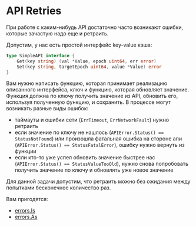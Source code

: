 # API Retries

При работе с каким-нибудь API достаточно часто возникают ошибки, которые зачастую надо еще и ретраить.

Допустим, у нас есть простой интерфейс key-value кэша:
```go
type SimpleAPI interface {
	Get(key string) (val *Value, epoch uint64, err error)
	Set(key string, targetEpoch uint64, value *Value) error
}
```

Вам нужно написать функцию, которая принимает реализацию описанного интерфейса, ключ и функцию, которая обновляет значение. Функция должна по ключу получить значение из API, обновить его, используя полученную функцию, и сохранить. В процессе могут возникать разные виды ошибок:
- таймауты и ошибки сети (`ErrTimeout`, `ErrNetworkFault`) нужно ретраить
- если значение по ключу не нашлось (`APIError.Status() == StatusNotFound`) или произошла фатальная ошибка на стороне апи (`APIError.Status() == StatusFatalError`), ошибку нужно вернуть из функции
- если кто-то уже успел обновить значение быстрее нас (`APIError.Status() == StatusValueTooOld`), нужно снова попробовать получить значение по ключу и обновлять уже новое значение

Для данной задачи допустим, что ретраить можно без ожидания между попытками бесконечное количество раз.

Вам пригодятся:
- [errors.Is](https://pkg.go.dev/errors#Is)
- [errors.As](https://pkg.go.dev/errors#As)
